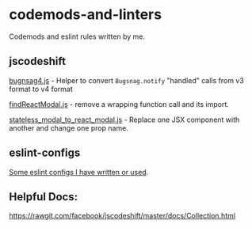 # codemods-and-linters
Codemods and eslint rules written by me.

## jscodeshift

[bugnsag4.js](jscodeshift/bugsnag4.js) - Helper to convert `Bugsnag.notify` "handled" calls from v3 format to v4 format

[findReactModal.js](jscodeshift/findReactModal.js) - remove a wrapping function call and its import.

[stateless_modal_to_react_modal.js](jscodeshift/stateless_modal_to_react_modal.js) - Replace one JSX component with another and change one prop name.

## eslint-configs

[Some eslint configs I have written or used](eslint-configs.js).

## Helpful Docs:

https://rawgit.com/facebook/jscodeshift/master/docs/Collection.html
